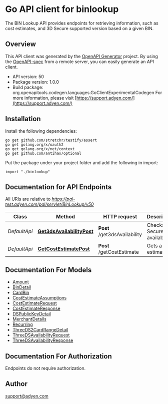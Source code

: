 # Go API client for binlookup

The BIN Lookup API provides endpoints for retrieving information, such as cost estimates, and 3D Secure supported version based on a given BIN.

## Overview
This API client was generated by the [OpenAPI Generator](https://openapi-generator.tech) project.  By using the [OpenAPI-spec](https://www.openapis.org/) from a remote server, you can easily generate an API client.

- API version: 50
- Package version: 1.0.0
- Build package: org.openapitools.codegen.languages.GoClientExperimentalCodegen
For more information, please visit [https://support.adyen.com/](https://support.adyen.com/)

## Installation

Install the following dependencies:

```shell
go get github.com/stretchr/testify/assert
go get golang.org/x/oauth2
go get golang.org/x/net/context
go get github.com/antihax/optional
```

Put the package under your project folder and add the following in import:

```golang
import "./binlookup"
```

## Documentation for API Endpoints

All URIs are relative to *https://pal-test.adyen.com/pal/servlet/BinLookup/v50*

Class | Method | HTTP request | Description
------------ | ------------- | ------------- | -------------
*DefaultApi* | [**Get3dsAvailabilityPost**](docs/DefaultApi.md#get3dsavailabilitypost) | **Post** /get3dsAvailability | Checks 3D Secure availability.
*DefaultApi* | [**GetCostEstimatePost**](docs/DefaultApi.md#getcostestimatepost) | **Post** /getCostEstimate | Gets a cost estimate.


## Documentation For Models

 - [Amount](docs/Amount.md)
 - [BinDetail](docs/BinDetail.md)
 - [CardBin](docs/CardBin.md)
 - [CostEstimateAssumptions](docs/CostEstimateAssumptions.md)
 - [CostEstimateRequest](docs/CostEstimateRequest.md)
 - [CostEstimateResponse](docs/CostEstimateResponse.md)
 - [DSPublicKeyDetail](docs/DSPublicKeyDetail.md)
 - [MerchantDetails](docs/MerchantDetails.md)
 - [Recurring](docs/Recurring.md)
 - [ThreeDS2CardRangeDetail](docs/ThreeDS2CardRangeDetail.md)
 - [ThreeDSAvailabilityRequest](docs/ThreeDSAvailabilityRequest.md)
 - [ThreeDSAvailabilityResponse](docs/ThreeDSAvailabilityResponse.md)


## Documentation For Authorization

 Endpoints do not require authorization.



## Author

support@adyen.com

